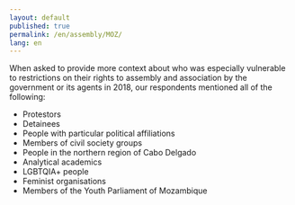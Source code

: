 ```yaml
---
layout: default
published: true
permalink: /en/assembly/MOZ/
lang: en
---
```


When asked to provide more context about who was especially vulnerable to restrictions on their rights to assembly and association by the government or its agents in 2018, our respondents mentioned all of the following:
-	Protestors
-	Detainees
-	People with particular political affiliations
-	Members of civil society groups
-	People in the northern region of Cabo Delgado
-	Analytical academics
-	LGBTQIA+ people
-	Feminist organisations
-	Members of the Youth Parliament of Mozambique

